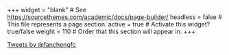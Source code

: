 +++
widget = "blank"  # See https://sourcethemes.com/academic/docs/page-builder/
headless = false  # This file represents a page section.
active = true  # Activate this widget? true/false
weight = 110  # Order that this section will appear in.
+++

<div class="twitter-border">
<a class="twitter-timeline" data-height="400" data-width="300"  href="https://twitter.com/fanchengfc?ref_src=twsrc%5Etfw">Tweets by @fanchengfc</a>
</div>
<script async src="https://platform.twitter.com/widgets.js" charset="utf-8"></script>
